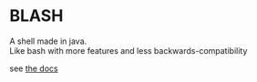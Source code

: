 # BLASH

A shell made in java.  
Like bash with more features and less backwards-compatibility

see [the docs](src/main/resources/docs/.md)
